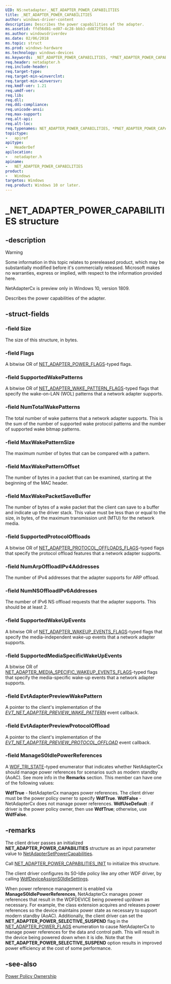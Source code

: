 ```yaml
---
UID: NS:netadapter._NET_ADAPTER_POWER_CAPABILITIES
title: _NET_ADAPTER_POWER_CAPABILITIES
author: windows-driver-content
description: Describes the power capabilities of the adapter.
ms.assetid: ffd56d81-ed07-4c28-bbb3-dd872f935da3
ms.author: windowsdriverdev
ms.date: 02/06/2018
ms.topic: struct
ms.prod: windows-hardware
ms.technology: windows-devices
ms.keywords: _NET_ADAPTER_POWER_CAPABILITIES, *PNET_ADAPTER_POWER_CAPABILITIES, NET_ADAPTER_POWER_CAPABILITIES, 
req.header: netadapter.h
req.include-header:
req.target-type:
req.target-min-winverclnt:
req.target-min-winversvr:
req.kmdf-ver: 1.21
req.umdf-ver:
req.lib:
req.dll:
req.ddi-compliance:
req.unicode-ansi:
req.max-support:
req.alt-api:
req.alt-loc:
req.typenames: NET_ADAPTER_POWER_CAPABILITIES, *PNET_ADAPTER_POWER_CAPABILITIES
topictype: 
-	apiref
apitype: 
-	HeaderDef
apilocation: 
-	netadapter.h
apiname: 
-	NET_ADAPTER_POWER_CAPABILITIES
product:
-	Windows
targetos: Windows
req.product: Windows 10 or later.
---
```


# _NET_ADAPTER_POWER_CAPABILITIES structure

## -description

> [!WARNING]
> Some information in this topic relates to prereleased product, which may be substantially modified before it's commercially released. Microsoft makes no warranties, express or implied, with respect to the information provided here.
>
> NetAdapterCx is preview only in Windows 10, version 1809.

Describes the power capabilities of the adapter.

## -struct-fields

### -field Size
The size of this structure, in bytes.
 
### -field Flags
A bitwise OR of [NET_ADAPTER_POWER_FLAGS](ne-netadapter-_net_adapter_power_flags.md)-typed flags.
 
### -field SupportedWakePatterns
A bitwise OR of [NET_ADAPTER_WAKE_PATTERN_FLAGS](ne-netadapter-_net_adapter_wake_pattern_flags.md)-typed flags that specify the wake-on-LAN (WOL) patterns that a network adapter supports.
 
### -field NumTotalWakePatterns
The total number of wake patterns that a network adapter supports. This is the sum of the number of supported wake protocol patterns and the number of supported wake bitmap patterns.
 
### -field MaxWakePatternSize
The maximum number of bytes that can be compared with a pattern.
 
### -field MaxWakePatternOffset
The number of bytes in a packet that can be examined, starting at the beginning of the MAC header.
 
### -field MaxWakePacketSaveBuffer
The number of bytes of a wake packet that the client can save to a buffer and indicate up the driver stack. This value must be less than or equal to the size, in bytes, of the maximum transmission unit (MTU) for the network media.
 
### -field SupportedProtocolOffloads
A bitwise OR of [NET_ADAPTER_PROTOCOL_OFFLOADS_FLAGS](ne-netadapter-_net_adapter_protocol_offloads_flags.md)-typed flags that specify the protocol offload features that a network adapter supports.
 
### -field NumArpOffloadIPv4Addresses
The number of IPv4 addresses that the adapter supports for ARP offload.
 
### -field NumNSOffloadIPv6Addresses
The number of IPv6 NS offload requests that the adapter supports. This should be at least 2.
 
### -field SupportedWakeUpEvents
A bitwise OR of [NET_ADAPTER_WAKEUP_EVENTS_FLAGS](ne-netadapter-_net_adapter_wakeup_events_flags.md)-typed flags that specify the media-independent wake-up events that a network adapter supports.
 
### -field SupportedMediaSpecificWakeUpEvents
A bitwise OR of [NET_ADAPTER_MEDIA_SPECIFIC_WAKEUP_EVENTS_FLAGS](ne-netadapter-_net_adapter_media_specific_wakeup_events_flags.md)-typed flags that specify the media-specific wake-up events that a network adapter supports.
 
### -field EvtAdapterPreviewWakePattern
A pointer to the client's implementation of the *[EVT_NET_ADAPTER_PREVIEW_WAKE_PATTERN](nc-netadapter-evt_net_adapter_preview_wake_pattern.md)* event callback.
 
### -field EvtAdapterPreviewProtocolOffload
A pointer to the client's implementation of the *[EVT_NET_ADAPTER_PREVIEW_PROTOCOL_OFFLOAD](nc-netadapter-evt_net_adapter_preview_protocol_offload.md)* event callback.
 
### -field ManageS0IdlePowerReferences
A [WDF_TRI_STATE](../wdftypes/ne-wdftypes-_wdf_tri_state.md)-typed enumerator that indicates whether NetAdapterCx should manage power references for scenarios such as modern standby (AoAC). See more info in the **Remarks** section. This member can have one of the following values:

**WdfTrue** - NetAdapterCx manages power references. The client driver must be the power policy owner to specify **WdfTrue**.
**WdfFalse** - NetAdapterCx does not manage power references.
**WdfUseDefault** : if driver is the power policy owner, then use **WdfTrue**; otherwise, use **WdfFalse**.

## -remarks
The client driver passes an initialized **NET_ADAPTER_POWER_CAPABILITIES** structure as an input parameter value to [NetAdapterSetPowerCapabilities](nf-netadapter-netadaptersetpowercapabilities.md).

Call [NET_ADAPTER_POWER_CAPABILITIES_INIT](nf-netadapter-net_adapter_power_capabilities_init.md) to initialize this structure.

The client driver configures its S0-Idle policy like any other WDF driver, by calling [WdfDeviceAssignS0IdleSettings](../wdfdevice/nf-wdfdevice-wdfdeviceassigns0idlesettings.md).

When power reference management is enabled via **ManageS0IdlePowerReferences**, NetAdapterCx manages power references that result in the WDFDEVICE being powered up/down as necessary. For example, the class extension acquires and releases power references so the device maintains power state as necessary to support modern standby (AoAC). Additionally, the client driver can set the **NET_ADAPTER_POWER_SELECTIVE_SUSPEND** flag in the [NET_ADAPTER_POWER_FLAGS](ne-netadapter-_net_adapter_power_flags.md) enumeration to cause NetAdapterCx to manage power references for the data and control path. This will result in the device being powered down when it is idle. Note that the **NET_ADAPTER_POWER_SELECTIVE_SUSPEND** option results in improved power efficiency at the cost of some performance.



## -see-also

[Power Policy Ownership](https://docs.microsoft.com/windows-hardware/drivers/wdf/power-policy-ownership)